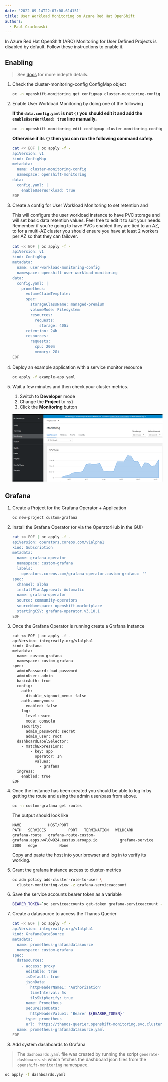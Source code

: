 ```yaml
---
date: '2022-09-14T22:07:08.614151'
title: User Workload Monitoring on Azure Red Hat OpenShift
authors:
  - Paul Czarkowski
---
```


In Azure Red Hat OpenShift (ARO) Monitoring for User Defined Projects is disabled by default. Follow these instructions to enable it.

## Enabling

> See [docs](https://docs.openshift.com/container-platform/4.7/monitoring/enabling-monitoring-for-user-defined-projects.html) for more indepth details.

1. Check the cluster-monitoring-config ConfigMap object

    ```bash
    oc -n openshift-monitoring get configmap cluster-monitoring-config -o yaml
    ```

1. Enable User Workload Monitoring by doing one of the following

    **If the `data.config.yaml` is not `{}` you should edit it and add the `enableUserWorkload: true` line manually.**

    ```bash
    oc -n openshift-monitoring edit configmap cluster-monitoring-config
    ```

    **Otherwise if its `{}` then you can run the following command safely.**

    ```bash
    cat << EOF | oc apply -f -
    apiVersion: v1
    kind: ConfigMap
    metadata:
      name: cluster-monitoring-config
      namespace: openshift-monitoring
    data:
      config.yaml: |
        enableUserWorkload: true
    EOF
    ```

3. Create a config for User Workload Monitoring to set retention and

    This will configure the user workload instance to have PVC storage and will set
    basic data retention values. Feel free to edit it to suit your needs. Remember if you're going to have PVCs enabled they are tied to an AZ, to for a multi-AZ cluster you should ensure you have at least 2 workers per AZ so that they can failover.

    ```bash
    cat << EOF | oc apply -f -
    apiVersion: v1
    kind: ConfigMap
    metadata:
      name: user-workload-monitoring-config
      namespace: openshift-user-workload-monitoring
    data:
      config.yaml: |
        prometheus:
          volumeClaimTemplate:
          spec:
            storageClassName: managed-premium
            volumeMode: Filesystem
            resources:
              requests:
                storage: 40Gi
          retention: 24h
          resources:
            requests:
              cpu: 200m
              memory: 2Gi
    EOF
    ```

4. Deploy an example application with a service monitor resource

    ```bash
    oc apply -f example-app.yaml
    ```

5. Wait a few minutes and then check your cluster metrics.

    1. Switch to **Developer** mode
    2. Change the **Project** to `ns1`
    3. Click the **Monitoring** button

    ![screenshot showing user managed metrics view](./user-managed-metrics-ns1.png)

## Grafana

1. Create a Project for the Grafana Operator + Application

    ```bash
    oc new-project custom-grafana
    ```

1. Install the Grafana Operator (or via the OperatorHub in the GUI)

    ```bash
    cat << EOF | oc apply -f -
    apiVersion: operators.coreos.com/v1alpha1
    kind: Subscription
    metadata:
      name: grafana-operator
      namespace: custom-grafana
      labels:
        operators.coreos.com/grafana-operator.custom-grafana: ''
    spec:
      channel: alpha
      installPlanApproval: Automatic
      name: grafana-operator
      source: community-operators
      sourceNamespace: openshift-marketplace
      startingCSV: grafana-operator.v3.10.1
    EOF
    ```

1. Once the Grafana Operator is running create a Grafana Instance

    ```
    cat << EOF | oc apply -f -
    apiVersion: integreatly.org/v1alpha1
    kind: Grafana
    metadata:
      name: custom-grafana
      namespace: custom-grafana
    spec:
      adminPassword: bad-password
      adminUser: admin
      basicAuth: true
      config:
        auth:
          disable_signout_menu: false
        auth.anonymous:
          enabled: false
        log:
          level: warn
          mode: console
        security:
          admin_password: secret
          admin_user: root
      dashboardLabelSelector:
        - matchExpressions:
            - key: app
              operator: In
              values:
                - grafana
      ingress:
        enabled: true
    EOF
    ```

1. Once the instance has been created you should be able to log in by getting the route and using the admin user/pass from above.

    ```bash
    oc -n custom-grafana get routes
    ```

    The output should look like

    ```
    NAME            HOST/PORT                                                     PATH   SERVICES          PORT   TERMINATION   WILDCARD
    grafana-route   grafana-route-custom-grafana.apps.w4l8w924.eastus.aroapp.io          grafana-service   3000   edge          None
    ```

    Copy and paste the host into your browser and log in to verify its working.

1. Grant the grafana instance access to cluster-metrics

    ```bash
    oc adm policy add-cluster-role-to-user \
      cluster-monitoring-view -z grafana-serviceaccount
    ```

1. Save the service accounts bearer token as a variable

    ```bash
    BEARER_TOKEN=`oc serviceaccounts get-token grafana-serviceaccount -n custom-grafana`
    ```

1. Create a datasource to access the Thanos Querier

    ```bash
    cat << EOF | oc apply -f -
    apiVersion: integreatly.org/v1alpha1
    kind: GrafanaDataSource
    metadata:
      name: prometheus-grafanadatasource
      namespace: custom-grafana
    spec:
      datasources:
        - access: proxy
          editable: true
          isDefault: true
          jsonData:
            httpHeaderName1: 'Authorization'
            timeInterval: 5s
            tlsSkipVerify: true
          name: Prometheus
          secureJsonData:
            httpHeaderValue1: 'Bearer ${BEARER_TOKEN}'
          type: prometheus
          url: 'https://thanos-querier.openshift-monitoring.svc.cluster.local:9091'
      name: prometheus-grafanadatasource.yaml
    EOF
    ```

1. Add system dashboards to Grafana

> The `dashboards.yaml` file was created by running the script `generate-dashboards.sh` which fetches the dashboard json files from the `openshift-monitoring` namespace.

```bash
oc apply -f dashboards.yaml
```
